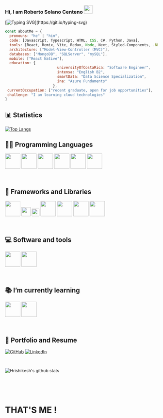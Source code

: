 ### Hi, I am Roberto Solano Centeno <img src="https://media.giphy.com/media/hvRJCLFzcasrR4ia7z/giphy.gif" width="28">

[![Typing SVG](https://readme-typing-svg.demolab.com?font=Roboto+Mono&pause=1000&color=2EABCA&center=verdadero&vCenter=verdadero&width=500&lines=On+my+way+to+becoming+a+great+developer.)](https://git.io/typing-svg)


```javascript
const aboutMe = {
  pronouns: "he" | "him",
  code: [Javascript, Typescript, HTML, CSS, C#, Python, Java],
  tools: [React, Remix, Vite, Redux, Node, Next, Styled-Components, .NET, Express],
  architecture: ["Model-View-Controller (MVC)"],
  databases: ["MongoDB", "SQLServer", "mySQL"],
  mobile: ["React Native"],
  education: {
                        universityOfCostaRica: "Software Engineer",
                        intensa: "English B2",
                        smartData: "Data Science Specialization",
                        ina: "Azure Fundaments"
                      },
 currentOccupation: ["recent graduate, open for job opportunities"],
 challenge: "I am learning cloud technologies"
}
```

## 📊 Statistics
[![Top Langs](https://github-readme-stats.vercel.app/api/top-langs/?username=Roberto-sc&title_color=2257EA&bg_color=f7f7f7)](https://github.com/anuraghazra/github-readme-stats)
<br>
## 👩‍💻 Programming Languages

<code><a href="https://html.com/" target="_blank"><img height="50" src="https://www.vectorlogo.zone/logos/w3_html5/w3_html5-ar21.svg"></a></code>
<code><a href="https://css.com/" target="_blank"><img height="50" src="https://www.vectorlogo.zone/logos/w3_css/w3_css-ar21.svg"></a></code>
<code><a href="https://www.javascript.com/" target="_blank"><img height="50" src="https://www.vectorlogo.zone/logos/javascript/javascript-ar21.svg"></a></code>
<code><a href="https://www.typescriptlang.org/" target="_blank"><img height="50" src="https://www.vectorlogo.zone/logos/typescriptlang/typescriptlang-ar21.svg"></a></code>
<code><a href="https://www.python.org/" target="_blank"><img height="50" src="https://www.vectorlogo.zone/logos/python/python-ar21.svg"></a></code>
<code><a href="https://www.java.com/es/" target="_blank"><img height="50" src="https://www.vectorlogo.zone/logos/java/java-ar21.svg"></a></code>

<br>

## 🧰 Frameworks and Libraries

<code><a href="https://reactjs.org/" target="_blank"><img height="50" src="https://www.vectorlogo.zone/logos/reactjs/reactjs-ar21.svg"></a></code>
<code><a href="https://redux.js.org/" target="_blank"><img height="30" src="https://github.com/prplx/svg-logos/blob/master/svg/redux.svg"></a></code>
<code><a href="https://remix.run/" target="_blank"><img height="25" src="https://github.com/prplx/svg-logos/blob/master/svg/remix.svg"></a></code>
<code><a href="https://nextjs.org/" target="_blank"><img height="50" src="https://github.com/prplx/svg-logos/blob/master/svg/nextjs.svg"></a></code>
<code><a href="https://nodejs.org/en" target="_blank"><img height="50" src="https://www.vectorlogo.zone/logos/nodejs/nodejs-ar21.svg"></a></code>
<code><a href="https://expressjs.com/" target="_blank"><img height="50" src="https://www.vectorlogo.zone/logos/expressjs/expressjs-ar21.svg"></a></code>
<code><a href="https://dotnet.microsoft.com/es-es/learn/dotnet/what-is-dotnet" target="_blank"><img height="50" src="https://www.vectorlogo.zone/logos/dotnet/dotnet-ar21.svg"></a></code>

<br>

## 💻 Software and tools

<code><a href="https://code.visualstudio.com/" target="_blank"><img height="50" src="https://www.vectorlogo.zone/logos/visualstudio_code/visualstudio_code-ar21.svg"></a></code>
<code><a href="https://www.postman.com/" target="_blank"><img height="50" src="https://www.vectorlogo.zone/logos/getpostman/getpostman-ar21.svg"></a></code>

<br>

## 📚 I’m currently learning

<code><a href="https://aws.amazon.com/" target="_blank"><img height="50" src="https://www.vectorlogo.zone/logos/amazon_aws/amazon_aws-ar21.svg"></a></code>
<code><a href="https://graphql.org/" target="_blank"><img height="50" src="https://www.vectorlogo.zone/logos/graphql/graphql-ar21.svg"></a></code>

<br>

## 💼 Portfolio and Resume

<p>
<a href="https://github.com/Roberto-sc"><img alt="GitHub" src="https://img.shields.io/badge/github-%23121011.svg?style=for-the-badge&logo=github&logoColor=white"></a>
<a href="https://www.linkedin.com/in/robertosolanocenteno/"><img alt="LinkedIn" src="https://img.shields.io/badge/linkedin-%230077B5.svg?style=for-the-badge&logo=linkedin&logoColor=white"></a>
</p>
<br>


![Hrishikesh's github stats](https://github-readme-stats.vercel.app/api/?username=Roberto-sc&show_icons=true&title_color=fff&icon_color=79ff97&text_color=9f9f9f&bg_color=151515)



<br><br><br>
# THAT'S ME !
